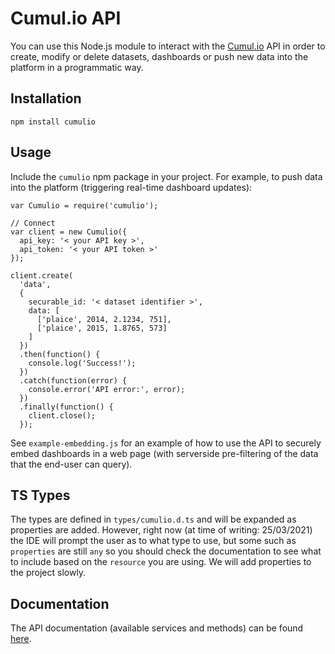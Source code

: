 # Cumul.io API

You can use this Node.js module to interact with the [Cumul.io](https://cumul.io) API in order to create, modify or delete datasets, dashboards or push new data into the platform in a programmatic way.

## Installation

`npm install cumulio`

## Usage

Include the `cumulio` npm package in your project. For example, to push data into the platform (triggering real-time dashboard updates):

```
var Cumulio = require('cumulio');

// Connect
var client = new Cumulio({
  api_key: '< your API key >',
  api_token: '< your API token >'
});

client.create(
  'data',
  {
    securable_id: '< dataset identifier >',
    data: [
      ['plaice', 2014, 2.1234, 751],
      ['plaice', 2015, 1.8765, 573]
    ]
  })
  .then(function() {
    console.log('Success!');
  })
  .catch(function(error) {
    console.error('API error:', error);
  })
  .finally(function() {
    client.close();
  });
```

See `example-embedding.js` for an example of how to use the API to securely embed dashboards in a web page (with serverside pre-filtering of the data that the end-user can query).

## TS Types

The types are defined in `types/cumulio.d.ts` and will be expanded as properties are added. However, right now (at time of writing: 25/03/2021) the IDE will prompt the user as to what type to use, but some such as `properties` are still `any` so you should check the documentation to see what to include based on the `resource` you are using. We will add properties to the project slowly.

## Documentation

The API documentation (available services and methods) can be found [here](http://developer.cumul.io).
